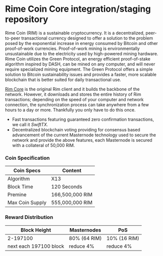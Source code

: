 Rime Coin Core integration/staging repository
=================================================

Rime Coin (RIM) is a sustainable cryptocurrency. It is a decentralized, peer-to-peer transactional currency designed to offer a solution to the problem posed by the exponential increase in energy consumed by Bitcoin and other proof-of-work currencies. Proof-of-work mining is environmentally unsustainable due to the electricity used by high-powered mining hardware. Rime Coin utilizes the Green Protocol, an energy efficient proof-of-stake algorithm inspired by DASH, can be mined on any computer, and will never require specialized mining equipment. The Green Protocol offers a simple solution to Bitcoin sustainability issues and provides a faster, more scalable blockchain that is better suited for daily transactional use.

[Rim Core](http://rimecoin.io) is the original Rim client and it builds the backbone of the network. However, it downloads and stores the entire history of Rim transactions; depending on the speed of your computer and network connection, the synchronization process can take anywhere from a few hours to a day or more. Thankfully you only have to do this once.

- Fast transactions featuring guaranteed zero confirmation transactions, we call it _SwiftTX_.
- Decentralized blockchain voting providing for consensus based advancement of the current Masternode
  technology used to secure the network and provide the above features, each Masternode is secured
  with a collateral of 50,000 RIM.


### Coin Specification
| **Coin Specs**              | **Content**     |
|-----------------------------|-----------------|
| Algorithm                   | X13             |
| Block Time                  | 120 Seconds     |
| Premine                     | 166,500,000 RIM |
| Max Coin Supply             | 555,000,000 RIM |

### Reward Distribution

| **Block Height**                | **Masternodes**  | **PoS**          |
|---------------------------------|------------------|------------------|
| 2-197100                        | 80% (64 RIM)     | 10% (16 RIM)     | 
| next each 197100  block         | reduce 4%        | reduce 4%        | 
